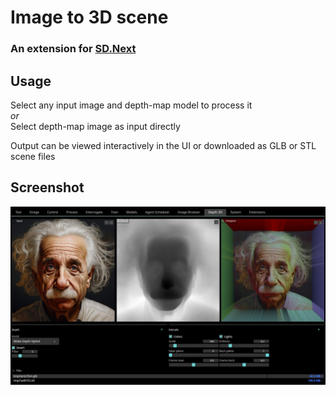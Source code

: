 # Image to 3D scene

### An extension for [SD.Next](https://github.com/vladmandic/automatic)

## Usage

Select any input image and depth-map model to process it  
 *or*  
Select depth-map image as input directly  

Output can be viewed interactively in the UI or downloaded as GLB or STL scene files  

## Screenshot

![screenshot](screenshot.jpg)
